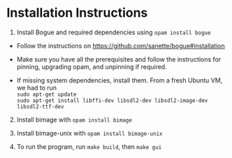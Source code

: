 # Installation Instructions

1. Install Bogue and required dependencies using `opam install bogue`

  - Follow the instructions on https://github.com/sanette/bogue#installation 

  - Make sure you have all the prerequisites and follow the instructions for pinning, upgrading opam, and unpinning if required.

  - If missing system dependencies, install them. From a fresh Ubuntu VM, we had to run <br />
  `sudo apt-get update` <br />
  `sudo apt-get install libffi-dev libsdl2-dev libsdl2-image-dev libsdl2-ttf-dev`<br />

2. Install bimage with `opam install bimage`

3. Install bimage-unix with `opam install bimage-unix`

4. To run the program, run `make build`, then `make gui`